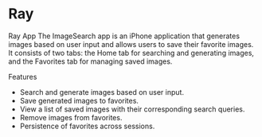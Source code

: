 # Ray

Ray App
The ImageSearch app is an iPhone application that generates images based on user input and allows users to save their favorite images.
It consists of two tabs: the Home tab for searching and generating images, and the Favorites tab for managing saved images.

Features
- Search and generate images based on user input.
- Save generated images to favorites.
- View a list of saved images with their corresponding search queries.
- Remove images from favorites.
- Persistence of favorites across sessions.
